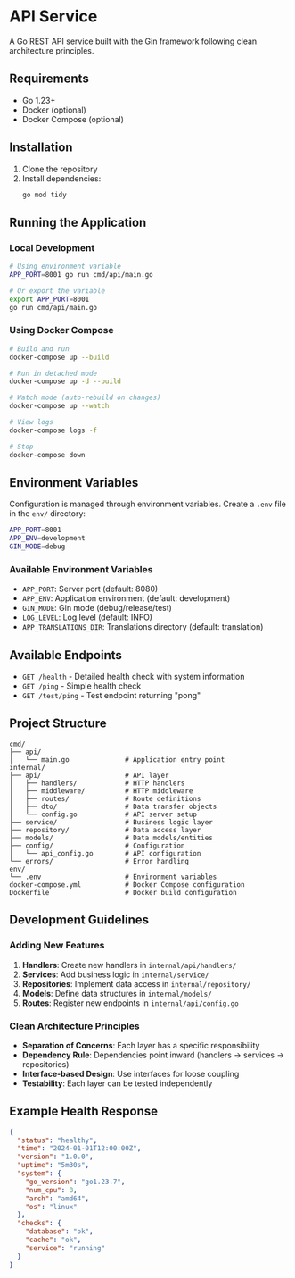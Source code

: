 # API Service

A Go REST API service built with the Gin framework following clean architecture principles.

## Requirements

- Go 1.23+
- Docker (optional)
- Docker Compose (optional)

## Installation

1. Clone the repository
2. Install dependencies:
   ```bash
   go mod tidy
   ```

## Running the Application

### Local Development

```bash
# Using environment variable
APP_PORT=8001 go run cmd/api/main.go

# Or export the variable
export APP_PORT=8001
go run cmd/api/main.go
```

### Using Docker Compose

```bash
# Build and run
docker-compose up --build

# Run in detached mode
docker-compose up -d --build

# Watch mode (auto-rebuild on changes)
docker-compose up --watch

# View logs
docker-compose logs -f

# Stop
docker-compose down
```

## Environment Variables

Configuration is managed through environment variables. Create a `.env` file in the `env/` directory:

```bash
APP_PORT=8001
APP_ENV=development
GIN_MODE=debug
```

### Available Environment Variables

- `APP_PORT`: Server port (default: 8080)
- `APP_ENV`: Application environment (default: development)
- `GIN_MODE`: Gin mode (debug/release/test)
- `LOG_LEVEL`: Log level (default: INFO)
- `APP_TRANSLATIONS_DIR`: Translations directory (default: translation)

## Available Endpoints

- `GET /health` - Detailed health check with system information
- `GET /ping` - Simple health check
- `GET /test/ping` - Test endpoint returning "pong"

## Project Structure

```
cmd/
├── api/
│   └── main.go              # Application entry point
internal/
├── api/                     # API layer
│   ├── handlers/            # HTTP handlers
│   ├── middleware/          # HTTP middleware
│   ├── routes/              # Route definitions
│   ├── dto/                 # Data transfer objects
│   └── config.go            # API server setup
├── service/                 # Business logic layer
├── repository/              # Data access layer
├── models/                  # Data models/entities
├── config/                  # Configuration
│   └── api_config.go        # API configuration
└── errors/                  # Error handling
env/
└── .env                     # Environment variables
docker-compose.yml           # Docker Compose configuration
Dockerfile                   # Docker build configuration
```

## Development Guidelines

### Adding New Features

1. **Handlers**: Create new handlers in `internal/api/handlers/`
2. **Services**: Add business logic in `internal/service/`
3. **Repositories**: Implement data access in `internal/repository/`
4. **Models**: Define data structures in `internal/models/`
5. **Routes**: Register new endpoints in `internal/api/config.go`

### Clean Architecture Principles

- **Separation of Concerns**: Each layer has a specific responsibility
- **Dependency Rule**: Dependencies point inward (handlers → services → repositories)
- **Interface-based Design**: Use interfaces for loose coupling
- **Testability**: Each layer can be tested independently

## Example Health Response

```json
{
  "status": "healthy",
  "time": "2024-01-01T12:00:00Z",
  "version": "1.0.0",
  "uptime": "5m30s",
  "system": {
    "go_version": "go1.23.7",
    "num_cpu": 8,
    "arch": "amd64",
    "os": "linux"
  },
  "checks": {
    "database": "ok",
    "cache": "ok",
    "service": "running"
  }
}
```